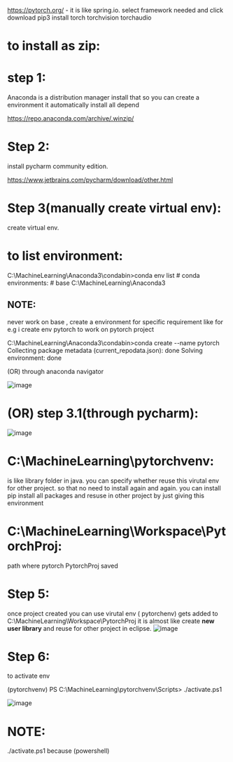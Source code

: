 
https://pytorch.org/ - it is like spring.io. select framework needed and click download
pip3 install torch torchvision torchaudio


to install as zip:
===================

step 1:
========

 Anaconda is a distribution manager install that so you can create a environment it 
 automatically install all depend 

https://repo.anaconda.com/archive/.winzip/

Step 2:
=======

install pycharm community edition.
 
 https://www.jetbrains.com/pycharm/download/other.html

Step 3(manually create virtual env):
===================================

create virtual env.

to list environment:
=====================
C:\MachineLearning\Anaconda3\condabin>conda env list
      # conda environments:
      #
      base                     C:\MachineLearning\Anaconda3


NOTE:
-----

never work on base , create a environment for specific requirement like for e.g i create env pytorch to
work on pytorch project

C:\MachineLearning\Anaconda3\condabin>conda create --name pytorch
Collecting package metadata (current_repodata.json): done
Solving environment: done


(OR) through anaconda navigator


![image](https://github.com/user-attachments/assets/8ac87c05-9d30-49b8-b65a-55c6960cd9f6)

(OR)
step 3.1(through pycharm):
=============================


![image](https://github.com/user-attachments/assets/cb5f5c24-1cc5-442d-9afb-1a0e60dc9819)


   C:\MachineLearning\pytorchvenv:
   ==============================
   
   is like library folder in java. you can specify whether reuse 
   this virutal env for other project. so that no need to install again and again.
   you can install pip install all packages and resuse in other project by just giving this environment
   
   C:\MachineLearning\Workspace\PytorchProj:
   =========================================
   path where pytorch PytorchProj  saved

Step 5:
=======
once project created you can use virutal env ( pytorchenv) gets added to C:\MachineLearning\Workspace\PytorchProj
it is almost like create **new user library**  and reuse for other project in eclipse.
![image](https://github.com/user-attachments/assets/ea549d1f-e796-4ef5-bf30-7d066190dcf6)

Step 6:
=======
to activate env

  (pytorchvenv) PS C:\MachineLearning\pytorchvenv\Scripts> ./activate.ps1

![image](https://github.com/user-attachments/assets/f75c4af1-ee9d-49d3-bba1-f001d680dc56)

NOTE:
=====

./activate.ps1 because (powershell)
